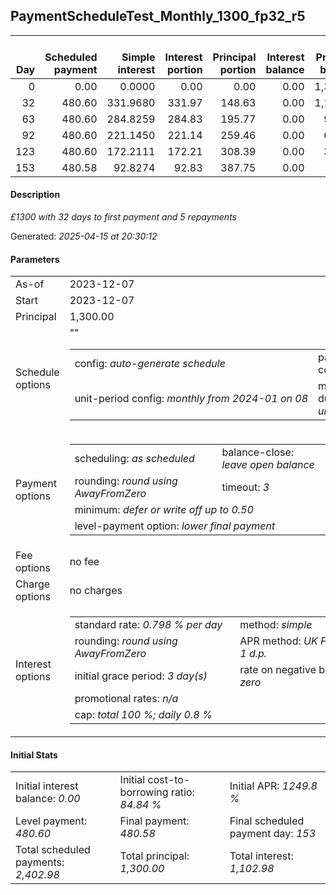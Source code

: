 <h2>PaymentScheduleTest_Monthly_1300_fp32_r5</h2>
<table>
    <thead style="vertical-align: bottom;">
        <th style="text-align: right;">Day</th>
        <th style="text-align: right;">Scheduled payment</th>
        <th style="text-align: right;">Simple interest</th>
        <th style="text-align: right;">Interest portion</th>
        <th style="text-align: right;">Principal portion</th>
        <th style="text-align: right;">Interest balance</th>
        <th style="text-align: right;">Principal balance</th>
        <th style="text-align: right;">Total simple interest</th>
        <th style="text-align: right;">Total interest</th>
        <th style="text-align: right;">Total principal</th>
    </thead>
    <tr style="text-align: right;">
        <td class="ci00">0</td>
        <td class="ci01" style="white-space: nowrap;">0.00</td>
        <td class="ci02">0.0000</td>
        <td class="ci03">0.00</td>
        <td class="ci04">0.00</td>
        <td class="ci05">0.00</td>
        <td class="ci06">1,300.00</td>
        <td class="ci07">0.0000</td>
        <td class="ci08">0.00</td>
        <td class="ci09">0.00</td>
    </tr>
    <tr style="text-align: right;">
        <td class="ci00">32</td>
        <td class="ci01" style="white-space: nowrap;">480.60</td>
        <td class="ci02">331.9680</td>
        <td class="ci03">331.97</td>
        <td class="ci04">148.63</td>
        <td class="ci05">0.00</td>
        <td class="ci06">1,151.37</td>
        <td class="ci07">331.9680</td>
        <td class="ci08">331.97</td>
        <td class="ci09">148.63</td>
    </tr>
    <tr style="text-align: right;">
        <td class="ci00">63</td>
        <td class="ci01" style="white-space: nowrap;">480.60</td>
        <td class="ci02">284.8259</td>
        <td class="ci03">284.83</td>
        <td class="ci04">195.77</td>
        <td class="ci05">0.00</td>
        <td class="ci06">955.60</td>
        <td class="ci07">616.7939</td>
        <td class="ci08">616.80</td>
        <td class="ci09">344.40</td>
    </tr>
    <tr style="text-align: right;">
        <td class="ci00">92</td>
        <td class="ci01" style="white-space: nowrap;">480.60</td>
        <td class="ci02">221.1450</td>
        <td class="ci03">221.14</td>
        <td class="ci04">259.46</td>
        <td class="ci05">0.00</td>
        <td class="ci06">696.14</td>
        <td class="ci07">837.9389</td>
        <td class="ci08">837.94</td>
        <td class="ci09">603.86</td>
    </tr>
    <tr style="text-align: right;">
        <td class="ci00">123</td>
        <td class="ci01" style="white-space: nowrap;">480.60</td>
        <td class="ci02">172.2111</td>
        <td class="ci03">172.21</td>
        <td class="ci04">308.39</td>
        <td class="ci05">0.00</td>
        <td class="ci06">387.75</td>
        <td class="ci07">1,010.1500</td>
        <td class="ci08">1,010.15</td>
        <td class="ci09">912.25</td>
    </tr>
    <tr style="text-align: right;">
        <td class="ci00">153</td>
        <td class="ci01" style="white-space: nowrap;">480.58</td>
        <td class="ci02">92.8274</td>
        <td class="ci03">92.83</td>
        <td class="ci04">387.75</td>
        <td class="ci05">0.00</td>
        <td class="ci06">0.00</td>
        <td class="ci07">1,102.9773</td>
        <td class="ci08">1,102.98</td>
        <td class="ci09">1,300.00</td>
    </tr>
</table>
<h4>Description</h4>
<p><i>£1300 with 32 days to first payment and 5 repayments</i></p>
<p>Generated: <i>2025-04-15 at 20:30:12</i></p>
<h4>Parameters</h4>
<table>
    <tr>
        <td>As-of</td>
        <td>2023-12-07</td>
    </tr>
    <tr>
        <td>Start</td>
        <td>2023-12-07</td>
    </tr>
    <tr>
        <td>Principal</td>
        <td>1,300.00</td>
    </tr>
    <tr>
        <td>Schedule options</td>
        <td>
            <table>
                <tr>
                    <td>config: <i>auto-generate schedule</i></td>
                    <td>payment count: <i>5</i></td>
                </tr>
                <tr>
                    <td style="white-space: nowrap;">unit-period config: <i>monthly from 2024-01 on 08</i></td>""
                    <td>max duration: <i>unlimited</i></td>
                </tr>
            </table>
        </td>
    </tr>
    <tr>
        <td>Payment options</td>
        <td>
            <table>
                <tr>
                    <td>scheduling: <i>as scheduled</i></td>
                    <td>balance-close: <i>leave&nbsp;open&nbsp;balance</i></td>
                </tr>
                <tr>
                    <td>rounding: <i>round using AwayFromZero</i></td>
                    <td>timeout: <i>3</i></td>
                </tr>
                <tr>
                    <td colspan='2'>minimum: <i>defer&nbsp;or&nbsp;write&nbsp;off&nbsp;up&nbsp;to&nbsp;0.50</i></td>
                </tr>
                <tr>
                    <td colspan='2'>level-payment option: <i>lower&nbsp;final&nbsp;payment</i></td>
                </tr>
            </table>
        </td>
    </tr>
    <tr>
        <td>Fee options</td>
        <td>no fee
        </td>
    </tr>
    <tr>
        <td>Charge options</td>
        <td>no charges
        </td>
    </tr>
    <tr>
        <td>Interest options</td>
        <td>
            <table>
                <tr>
                    <td>standard rate: <i>0.798 % per day</i></td>
                    <td>method: <i>simple</i></td>
                </tr>
                <tr>
                    <td>rounding: <i>round using AwayFromZero</i></td>
                    <td>APR method: <i>UK FCA to 1 d.p.</i></td>
                </tr>
                <tr>
                    <td>initial grace period: <i>3 day(s)</i></td>
                    <td>rate on negative balance: <i>zero</i></td>
                </tr>
                <tr>
                    <td colspan="2">promotional rates: <i><i>n/a</i></i></td>
                </tr>
                <tr>
                    <td colspan="2">cap: <i>total 100 %; daily 0.8 %</td>
                </tr>
            </table>
        </td>
    </tr>
</table>
<h4>Initial Stats</h4>
<table>
    <tr>
        <td>Initial interest balance: <i>0.00</i></td>
        <td>Initial cost-to-borrowing ratio: <i>84.84 %</i></td>
        <td>Initial APR: <i>1249.8 %</i></td>
    </tr>
    <tr>
        <td>Level payment: <i>480.60</i></td>
        <td>Final payment: <i>480.58</i></td>
        <td>Final scheduled payment day: <i>153</i></td>
    </tr>
    <tr>
        <td>Total scheduled payments: <i>2,402.98</i></td>
        <td>Total principal: <i>1,300.00</i></td>
        <td>Total interest: <i>1,102.98</i></td>
    </tr>
</table>
